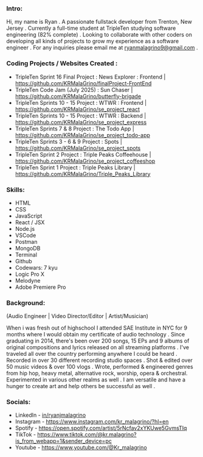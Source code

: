 ### Intro:

 Hi, my name is Ryan . A passionate fullstack developer from Trenton, New Jersey . Currently a full-time student at TripleTen studying software engineering (82% complete) . Looking to collaborate with other coders on developing all kinds of projects to grow my experience as a software engineer . For any inquiries please email me at ryanmalagrino9@gmail.com .
 
### Coding Projects / Websites Created :

 - TripleTen Sprint 16 Final Project : News Explorer : Frontend | https://github.com/KRMalaGrino/finalProject-FrontEnd
 - TripleTen Code Jam (July 2025) : Sun Chaser | https://github.com/KRMalaGrino/butterfly-brigade
 - TripleTen Sprints 10 - 15 Project : WTWR : Frontend | https://github.com/KRMalaGrino/se_project_react
 - TripleTen Sprints 10 - 15 Project : WTWR : Backend | https://github.com/KRMalaGrino/se_project_express 
 - TripleTen Sprints 7 & 8 Project : The Todo App | https://github.com/KRMalaGrino/se_project_todo-app
 - TripleTen Sprints 3 - 6 & 9 Project : Spots | https://github.com/KRMalaGrino/se_project_spots
 - TripleTen Sprint 2 Project : Triple Peaks Coffeehouse | https://github.com/KRMalaGrino/se_project_coffeeshop
 - TripleTen Sprint 1 Project : Triple Peaks Library | https://github.com/KRMalaGrino/Triple_Peaks_Library 

### Skills:

 - HTML
 - CSS
 - JavaScript
 - React / JSX
 - Node.js
 - VSCode
 - Postman
 - MongoDB
 - Terminal
 - Github
 - Codewars: 7 kyu 
 - Logic Pro X
 - Melodyne
 - Adobe Premiere Pro

### Background:
(Audio Engineer | Video Director/Editor | Artist/Musician)

 When i was fresh out of highschool I attended SAE Institute in NYC for 9 months where I would obtain my certificate of audio technology . Since graduating in 2014, there's been over 200 songs, 15 EPs and 9 albums of original compositions and lyrics released on all streaming platforms . I've traveled all over the country performing anywhere I could be heard . Recorded in over 30 different recording studio spaces . Shot & edited over 50 music videos & over 100 vlogs . Wrote, performed & engineered genres from hip hop, heavy metal, alternative rock, worship, opera & orchestral. Experimented in various other realms as well . I am versatile and have a hunger to create art and help others be successful as well .

### Socials:

- LinkedIn - [in/ryanjmalagrino](https://www.linkedin.com/in/ryanjmalagrino/)
- Instagram - https://www.instagram.com/kr_malagrino/?hl=en
- Spotify - https://open.spotify.com/artist/5rNcfav2xYKUwe5GvmsTIq
- TikTok - https://www.tiktok.com/@kr.malagrino?is_from_webapp=1&sender_device=pc
- Youtube - https://www.youtube.com/@Kr_malagrino


